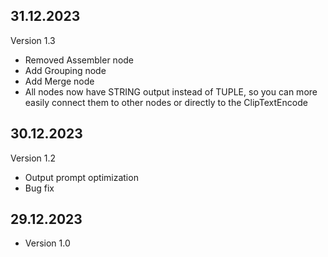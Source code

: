 ## 31.12.2023

Version 1.3

- Removed Assembler node
- Add Grouping node
- Add Merge node
- All nodes now have STRING output instead of TUPLE, so you can more easily connect them to other nodes or directly to the ClipTextEncode

## 30.12.2023

Version 1.2

- Output prompt optimization
- Bug fix

## 29.12.2023

- Version 1.0
